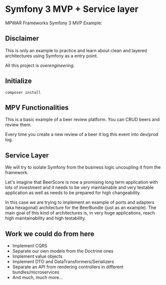 # Symfony 3 MVP + Service layer
MPWAR Frameworks Symfony 3 MVP Example: 

## Disclaimer
This is only an example to practice and learn about clean and layered architectures using Symfony as a entry point.

All this project is *overengineering*. 

## Initialize
```
composer install
```

## MPV Functionalities
This is a basic example of a beer review platform. 
You can CRUD beers and review them.

Every time you create a new review of a beer it log this event into dev/prod log.

## Service Layer
We will try to isolate Symfony from the business logic uncoupling it from the framework. 

Let's imagine that BeerScore is now a promising long term application with lots of investment and it needs to be very maintainable and very testable application as well as needs to be prepared for high changeability.

In this case we are trying to implement an example of ports and adapters (aka hexagonal) architecture for the BeerBundle (just as an example). 
The main goal of this kind of architectures is, in very huge applications, reach high maintainability and high testability.


## Work we could do from here
* Implement CQRS
* Separate our own models from the Doctrine ones
* Implement value objects
* Implement DTO and DataTransformers/Serializers
* Separate an API from rendering controllers in different bundles/microservices
* And much, much more...
